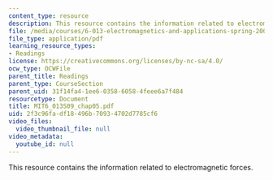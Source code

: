 ```yaml
---
content_type: resource
description: This resource contains the information related to electromagnetic forces.
file: /media/courses/6-013-electromagnetics-and-applications-spring-2009/2f3c96fadf18496b70934702d7785cf6_MIT6_013S09_chap05.pdf
file_type: application/pdf
learning_resource_types:
- Readings
license: https://creativecommons.org/licenses/by-nc-sa/4.0/
ocw_type: OCWFile
parent_title: Readings
parent_type: CourseSection
parent_uid: 31f14fa4-1ee6-0358-6058-4feee6a7f484
resourcetype: Document
title: MIT6_013S09_chap05.pdf
uid: 2f3c96fa-df18-496b-7093-4702d7785cf6
video_files:
  video_thumbnail_file: null
video_metadata:
  youtube_id: null
---
```

This resource contains the information related to electromagnetic forces.